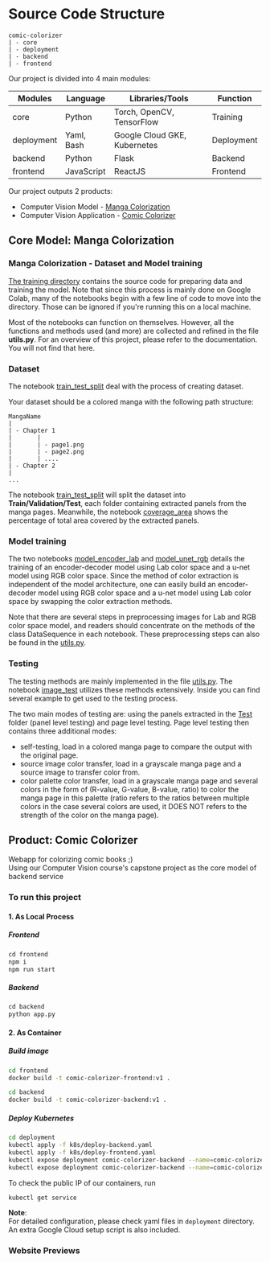 # Source Code Structure
```{python}
comic-colorizer
| - core
| - deployment
| - backend
| - frontend
```
Our project is divided into 4 main modules:

| Modules    | Language   | Libraries/Tools              | Function   |
| ---------- | ---------- | ---------------------------- | ---------- |
| core       | Python     | Torch, OpenCV, TensorFlow    | Training   |
| deployment | Yaml, Bash | Google Cloud GKE, Kubernetes | Deployment |
| backend    | Python     | Flask                        | Backend    |
| frontend   | JavaScript | ReactJS                      | Frontend   |

Our project outputs 2 products:

- Computer Vision Model - [Manga Colorization](#core-model-manga-colorization)
- Computer Vision Application - [Comic Colorizer](#product-comic-colorizer)



## Core Model: Manga Colorization
### Manga Colorization - Dataset and Model training

[The training directory](./core) contains the source code for preparing data and training the model. Note that since this process is mainly done on Google Colab, many of the notebooks begin with a few line of code to move into the directory. Those can be ignored if you're running this on a local machine.

Most of the notebooks can function on themselves. However, all the functions and methods used (and more) are collected and refined in the file **utils.py**. For an overview of this project, please refer to the documentation. You will not find that here.


### Dataset

The notebook [train_test_split](./core/train_test_split.ipynb) deal with the process of creating dataset.

Your dataset should be a colored manga with the following path structure:
```{python}
MangaName
|
| - Chapter 1
|		|
|		| - page1.png
|		| - page2.png
|		| ....
| - Chapter 2
|
...
```
The notebook [train_test_split](./core/train_test_split.ipynb) will split the dataset into **Train/Validation/Test**, each folder containing extracted panels from the manga pages.
Meanwhile, the notebook [coverage_area](./core/coverage_area.ipynb) shows the percentage of total area covered by the extracted panels.

### Model training

The two notebooks [model_encoder_lab](./core/model_encoder_lab.ipynb) and [model_unet_rgb](./core/model_unet_rgb.ipynb) details the training of an encoder-decoder model using Lab color space and a u-net model using RGB color space. Since the method of color extraction is independent of the model architecture, one can easily build an encoder-decoder model using RGB color space and a u-net model using Lab color space by swapping the color extraction methods.

Note that there are several steps in preprocessing images for Lab and RGB color space model, and readers should concentrate on the methods of the class DataSequence in each notebook. These preprocessing steps can also be found in the [utils.py](./core/utils.py).

### Testing

The testing methods are mainly implemented in the file [utils.py](./core/utils.py). The notebook [image_test](./core/image_test.ipynb) utilizes these methods extensively. Inside you can find several example to get used to the testing process.

The two main modes of testing are: using the panels extracted in the [Test](./core) folder (panel level testing) and page level testing. Page level testing then contains three additional modes:

-	self-testing, load in a colored manga page to compare the output with the original page.
-	source image color transfer, load in a grayscale manga page and a source image to transfer color from.
-	color palette color transfer, load in a grayscale manga page and several colors in the form of (R-value, G-value, B-value, ratio) to color the manga page in this palette (ratio refers to the ratios between multiple colors in the case several colors are used, it DOES NOT refers to the strength of the color on the manga page).


## Product: Comic Colorizer

Webapp for colorizing comic books ;)  
Using our Computer Vision course's capstone project as the core model of backend service
### To run this project
#### 1. As Local Process
##### Frontend
```javascript
cd frontend
npm i
npm run start
```
##### Backend
```python
cd backend
python app.py
```
#### 2. As Container
##### Build image
```bash
cd frontend
docker build -t comic-colorizer-frontend:v1 .
```
```bash
cd backend
docker build -t comic-colorizer-backend:v1 .
```
##### Deploy Kubernetes
```bash
cd deployment
kubectl apply -f k8s/deploy-backend.yaml
kubectl apply -f k8s/deploy-frontend.yaml
kubectl expose deployment comic-colorizer-backend --name=comic-colorizer-service --type=LoadBalancer --port 5000 --target-port 5000
kubectl expose deployment comic-colorizer-backend --name=comic-colorizer-service --type=LoadBalancer --port 3000 --target-port 3000
```
To check the public IP of our containers, run
```bash
kubectl get service
```
**Note**:   
For detailed configuration, please check yaml files in `deployment` directory. An extra Google Cloud setup script is also included.
### Website Previews 

